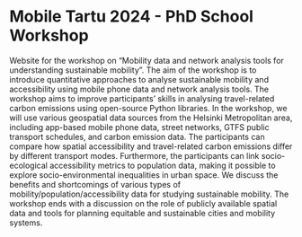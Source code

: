 # Mobile Tartu 2024 - PhD School Workshop 

Website for the workshop on “Mobility data and network analysis tools for understanding sustainable mobility”. The aim of the workshop is to introduce quantitative approaches to analyse sustainable mobility and accessibility using mobile phone data and network analysis tools. The workshop aims to improve participants’ skills in analysing travel-related carbon emissions using open-source Python libraries. In the workshop, we will use various geospatial data sources from the Helsinki Metropolitan area, including app-based mobile phone data, street networks, GTFS public transport schedules, and carbon emission data. The participants can compare how spatial accessibility and travel-related carbon emissions differ by different transport modes. Furthermore, the participants can link socio-ecological accessibility metrics to population data, making it possible to explore socio-environmental inequalities in urban space. We discuss the benefits and shortcomings of various types of mobility/population/accessibility data for studying sustainable mobility. The workshop ends with a discussion on the role of publicly available spatial data and tools for planning equitable and sustainable cities and mobility systems.

